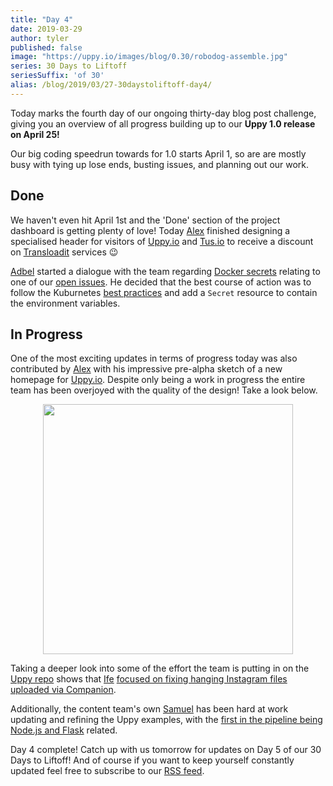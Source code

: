 ```yaml
---
title: "Day 4"
date: 2019-03-29
author: tyler
published: false
image: "https://uppy.io/images/blog/0.30/robodog-assemble.jpg"
series: 30 Days to Liftoff
seriesSuffix: 'of 30'
alias: /blog/2019/03/27-30daystoliftoff-day4/
---
```


Today marks the fourth day of our ongoing thirty-day blog post challenge, giving you an overview of all progress building up to our **Uppy 1.0 release on April 25!**

<!--more-->

Our big coding speedrun towards for 1.0 starts April 1, so are are mostly busy with tying up lose ends, busting issues, and planning out our work.

## Done

We haven't even hit April 1st and the 'Done' section of the project dashboard is getting plenty of love! Today [Alex](https://github.com/nqst) finished designing a specialised header for visitors of [Uppy.io](https://uppy.io) and [Tus.io](https://tus.io) to receive a discount on [Transloadit](https://transloadit.com/) services :wink:

[Adbel](https://github.com/Kiloreux) started a dialogue with the team regarding [Docker secrets](https://github.com/transloadit/uppy/pull/138) relating to one of our [open issues](https://github.com/transloadit/uppy/issues/1295). He decided that the best course of action was to follow the Kuburnetes [best practices](https://kubernetes.io/docs/concepts/configuration/secret/#best-practices) and add a `Secret` resource to contain the environment variables.

## In Progress

One of the most exciting updates in terms of progress today was also contributed by [Alex](https://github.com/nqst) with his impressive pre-alpha sketch of a new homepage for [Uppy.io](https://uppy.io/). Despite only being a work in progress the entire team has been overjoyed with the quality of the design! Take a look below.

<center><img width="400" src="/images/blog/30daystoliftoff/2019-03-liftoff-04.png"></center>

Taking a deeper look into some of the effort the team is putting in on the [Uppy repo](https://github.com/transloadit/uppy/pulls) shows that [Ife](https://github.com/ifedapoolarewaju) [focused on fixing hanging Instagram files uploaded via Companion](https://github.com/transloadit/uppy/pull/1274/files).

Additionally, the content team's own [Samuel](https://github.com/samuelayo) has been hard at work updating and refining the Uppy examples, with the [first in the pipeline being Node.js and Flask](https://github.com/transloadit/uppy/pull/1389) related. 

Day 4 complete! Catch up with us tomorrow for updates on Day 5 of our 30 Days to Liftoff! And of course if you want to keep yourself constantly updated feel free to subscribe to our [RSS feed](https://uppy.io/atom.xml).
